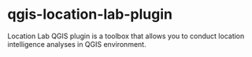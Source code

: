 # qgis-location-lab-plugin
Location Lab QGIS plugin is a toolbox that allows you to conduct location intelligence analyses in QGIS environment.
